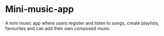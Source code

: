 # Mini-music-app
A mini music app where users register and listen to songs, create playlists, favourites and can add their own composed music.
